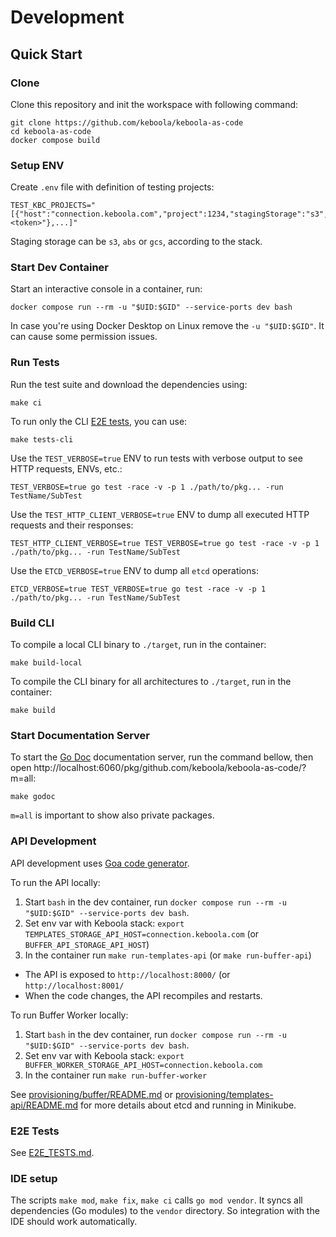 # Development

## Quick Start

### Clone

Clone this repository and init the workspace with following command:

```
git clone https://github.com/keboola/keboola-as-code
cd keboola-as-code
docker compose build
```

### Setup ENV

Create `.env` file with definition of testing projects:
```
TEST_KBC_PROJECTS="[{"host":"connection.keboola.com","project":1234,"stagingStorage":"s3","token":"<token>"},...]"
```

Staging storage can be `s3`, `abs` or `gcs`, according to the stack.

### Start Dev Container

Start an interactive console in a container, run:
```
docker compose run --rm -u "$UID:$GID" --service-ports dev bash
```
In case you're using Docker Desktop on Linux remove the `-u "$UID:$GID"`. It can cause some permission issues.

### Run Tests

Run the test suite and download the dependencies using:
```
make ci
```

To run only the CLI [E2E tests](./e2e_tests.md), you can use:
```
make tests-cli
```

Use the `TEST_VERBOSE=true` ENV to run tests with verbose output to see HTTP requests, ENVs, etc.:
```
TEST_VERBOSE=true go test -race -v -p 1 ./path/to/pkg... -run TestName/SubTest
```

Use the `TEST_HTTP_CLIENT_VERBOSE=true` ENV to dump all executed HTTP requests and their responses:
```
TEST_HTTP_CLIENT_VERBOSE=true TEST_VERBOSE=true go test -race -v -p 1 ./path/to/pkg... -run TestName/SubTest
```

Use the `ETCD_VERBOSE=true` ENV to dump all `etcd` operations:
```
ETCD_VERBOSE=true TEST_VERBOSE=true go test -race -v -p 1 ./path/to/pkg... -run TestName/SubTest
```

### Build CLI

To compile a local CLI binary to `./target`, run in the container:
```
make build-local
```

To compile the CLI binary for all architectures to `./target`, run in the container:
```
make build
```

### Start Documentation Server

To start the [Go Doc](https://go.dev/doc/) documentation server, run the command bellow, then open http://localhost:6060/pkg/github.com/keboola/keboola-as-code/?m=all:
```
make godoc
```

`m=all` is important to show also private packages.

### API Development

API development uses [Goa code generator](https://goa.design/).

To run the API locally:
1. Start `bash` in the dev container, run `docker compose run --rm -u "$UID:$GID" --service-ports dev bash`.
2. Set env var with Keboola stack: `export TEMPLATES_STORAGE_API_HOST=connection.keboola.com` (or `BUFFER_API_STORAGE_API_HOST`)
3. In the container run `make run-templates-api` (or `make run-buffer-api`)
 - The API is exposed to `http://localhost:8000/` (or `http://localhost:8001/`
 - When the code changes, the API recompiles and restarts.

To run Buffer Worker locally:
1. Start `bash` in the dev container, run `docker compose run --rm -u "$UID:$GID" --service-ports dev bash`.
2. Set env var with Keboola stack: `export BUFFER_WORKER_STORAGE_API_HOST=connection.keboola.com`
3. In the container run `make run-buffer-worker`

See [provisioning/buffer/README.md](../provisioning/buffer/README.md) or [provisioning/templates-api/README.md](../provisioning/templates-api/README.md) for more details about etcd and running in Minikube.


### E2E Tests

See [E2E_TESTS.md](./e2e_tests.md).

### IDE setup

The scripts `make mod`, `make fix`, `make ci` calls `go mod vendor`.
It syncs all dependencies (Go modules) to the `vendor` directory.
So integration with the IDE should work automatically.
